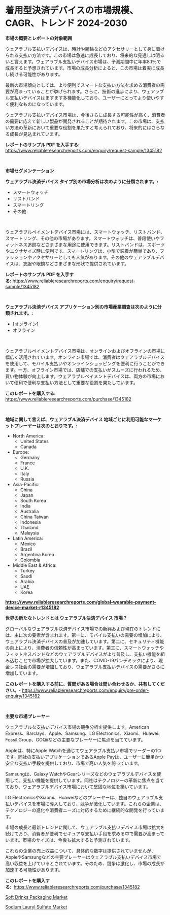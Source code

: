 <p><h1>着用型決済デバイスの市場規模、CAGR、トレンド 2024-2030</h1></p><p><strong>市場の概要とレポートの対象範囲</strong></p>
<p><p>ウェアラブル支払いデバイスは、時計や腕輪などのアクセサリーとして身に着けられる支払い方法です。この市場は急速に成長しており、将来的な見通しは明るいと言えます。ウェアラブル支払いデバイス市場は、予測期間中に年率8.1％で成長すると予想されています。市場の成長分析によると、この市場は着実に成長し続ける可能性があります。</p><p>最新の市場傾向としては、より便利でスマートな支払い方法を求める消費者の需要が高まっていることが挙げられます。さらに、技術の進歩により、ウェアラブル支払いデバイスはますます多機能化しており、ユーザーにとってより使いやすく便利なものになっています。</p><p>ウェアラブル支払いデバイス市場は、今後さらに成長する可能性が高く、消費者の需要に応えて新しい製品が開発されることが期待されます。この市場は、支払い方法の革新において重要な役割を果たすと考えられており、将来的にはさらなる成長が見込まれています。</p></p>
<p><strong>レポートのサンプル PDF を入手する:</strong> <a href="https://www.reliableresearchreports.com/enquiry/request-sample/1345182">https://www.reliableresearchreports.com/enquiry/request-sample/1345182</a></p>
<p>&nbsp;</p>
<p><strong>市場セグメンテーション</strong></p>
<p><strong>ウェアラブル決済デバイス タイプ別の市場分析は次のように分類されます。:</strong></p>
<p><ul><li>スマートウォッチ</li><li>リストバンド</li><li>スマートリング</li><li>その他</li></ul></p>
<p>&nbsp;</p>
<p><p>ウェアラブルペイメントデバイス市場には、スマートウォッチ、リストバンド、スマートリング、その他の市場があります。スマートウォッチは、普段使いやフィットネス追跡などさまざまな用途に使用できます。リストバンドは、スポーツやエクササイズ時に便利です。スマートリングは、小型で装着が簡単であり、ファッションやアクセサリーとしても人気があります。その他のウェアラブルデバイスは、衣服や眼鏡などさまざまな形状で提供されています。</p></p>
<p><strong>レポートのサンプル PDF を入手する:</strong>&nbsp;<a href="https://www.reliableresearchreports.com/enquiry/request-sample/1345182">https://www.reliableresearchreports.com/enquiry/request-sample/1345182</a></p>
<p>&nbsp;</p>
<p><strong> ウェアラブル決済デバイス アプリケーション別の市場産業調査は次のように分類されます。:</strong></p>
<p><ul><li>[オンライン]</li><li>オフライン</li></ul></p>
<p>&nbsp;</p>
<p><p>ウェアラブルペイメントデバイス市場は、オンラインおよびオフラインの市場に幅広く活用されています。オンライン市場では、消費者はウェアラブルデバイスを使用して、モバイル支払いやオンラインショッピングを便利に行うことができます。一方、オフライン市場では、店舗での支払いがスムーズに行われるため、買い物体験が向上します。ウェアラブルペイメントデバイスは、両方の市場において便利で便利な支払い方法として重要な役割を果たしています。</p></p>
<p><strong>このレポートを購入する:</strong>&nbsp; <a href="https://www.reliableresearchreports.com/purchase/1345182">https://www.reliableresearchreports.com/purchase/1345182</a></p>
<p>&nbsp;</p>
<p><strong>地域に関して言えば、ウェアラブル決済デバイス 地域ごとに利用可能なマーケットプレーヤーは次のとおりです。:</strong></p>
<p><ul>
    <li>
        North America:
        <ul>
            <li>United States</li>
            <li>Canada</li>
        </ul>
    </li>
    <li>
        Europe:
        <ul>
            <li>Germany</li>
            <li>France</li>
            <li>U.K.</li>
            <li>Italy</li>
            <li>Russia</li>
        </ul>
    </li>
    <li>
        Asia-Pacific:
        <ul>
            <li>China</li>
            <li>Japan</li>
            <li>South Korea</li>
            <li>India</li>
            <li>Australia</li>
            <li>China Taiwan</li>
            <li>Indonesia</li>
            <li>Thailand</li>
            <li>Malaysia</li>
        </ul>
    </li>
    <li>
        Latin America:
        <ul>
            <li>Mexico</li>
            <li>Brazil</li>
            <li>Argentina Korea</li>
            <li>Colombia</li>
        </ul>
    </li>
    <li>
        Middle East & Africa:
        <ul>
            <li>Turkey</li>
            <li>Saudi</li>
            <li>Arabia</li>
            <li>UAE</li>
            <li>Korea</li>
        </ul>
    </li>
    </ul></p>
<p><strong><a href="https://www.reliableresearchreports.com/global-wearable-payment-device-market-r1345182">https://www.reliableresearchreports.com/global-wearable-payment-device-market-r1345182</a></strong>&nbsp;</p>
<p><strong>世界の新たなトレンドとは ウェアラブル決済デバイス 市場？</strong></p>
<p><p>グローバルなウェアラブル決済デバイス市場での新興および現在のトレンドには、主に次の要素が含まれます。第一に、モバイル支払いの需要の増加により、ウェアラブル決済デバイスの普及が加速しています。第二に、セキュリティ機能の向上により、消費者の信頼性が高まっています。第三に、スマートウォッチやフィットネスバンドなどのウェアラブルデバイスがより普及し、支払い機能を組み込むことで市場が拡大しています。また、COVID-19パンデミックにより、現金レス社会の需要が増加しており、ウェアラブル支払いデバイスの需要がさらに増加しています。</p></p>
<p><strong>このレポートを購入する前に、質問がある場合は問い合わせるか、共有してください。</strong>- <a href="https://www.reliableresearchreports.com/enquiry/pre-order-enquiry/1345182">https://www.reliableresearchreports.com/enquiry/pre-order-enquiry/1345182</a></p>
<p>&nbsp;</p>
<p><strong>主要な市場プレーヤー</strong></p>
<p><p>ウェアラブルな支払いデバイス市場の競争分析を提供します。American Express、Barclays、Apple、Samsung、LG Electronics、Xiaomi、Huawei、Fossil Group、GOQiiなどの主要なプレーヤーに焦点を当てています。</p><p>Appleは、特にApple Watchを通じてウェアラブル支払い市場でリーダーの1つです。同社の支払いアプリケーションであるApple Payは、ユーザーに簡単かつ安全な支払い手段を提供しており、市場で高い人気を誇っています。</p><p>Samsungは、Galaxy WatchやGearシリーズなどのウェアラブルデバイスを使用して、支払い機能を提供しています。同社はテクノロジーの革新に焦点を当てており、ウェアラブルデバイス市場において堅固な地位を築いています。</p><p>LG ElectronicsやXiaomi、Huaweiなどのプレーヤーは、独自のウェアラブル支払いデバイスを市場に導入しており、競争が激化しています。これらの企業は、テクノロジーの進化や消費者ニーズに対応するために継続的な開発を行っています。</p><p>市場の成長と最新トレンドに関して、ウェアラブル支払いデバイス市場は拡大を続けており、消費者が便利でセキュアな支払い手段を求める中で需要が高まっています。市場のサイズは、今後も拡大すると予測されています。</p><p>これらの企業の売上収益について、具体的な数字は提供されていませんが、AppleやSamsungなどの主要プレーヤーはウェアラブル支払いデバイス市場で高い収益を上げているとされています。そのため、競争は激化し、市場の成長が加速する可能性があります。</p></p>
<p><strong>このレポートを購入する:</strong>&nbsp;&nbsp;<a href="https://www.reliableresearchreports.com/purchase/1345182">https://www.reliableresearchreports.com/purchase/1345182</a></p>
<p><p><a href="https://cute-banjo-8ca.notion.site/Soft-Drinks-Packaging-Market-Share-Market-New-Trends-Analysis-Report-By-Type-By-Application-By-E-e8c9d43d774f4aba8b5292ff819a6edc">Soft Drinks Packaging Market</a></p><p><a href="https://unruly-ladybug-44b.notion.site/Sodium-Lauryl-Sulfate-Market-Offers-Provide-Insightful-Data-for-the-Time-Period-from-2024-to-2031-an-33f145263e06441aaf0f7e58f427cc37">Sodium Lauryl Sulfate Market</a></p></p>